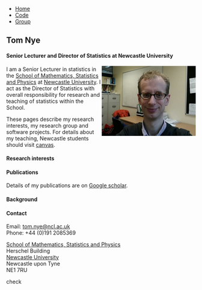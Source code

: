 <link rel="stylesheet" type="text/css" href="/css/main.css">
<meta name="keywords" content="Tom Nye; probability; statistics; Newcastle; geometry; phylogenetics; phylogenetic tree;">

<div class="topnav">
<ul>
  <li style="display:none;"></li>
  <li><a href="index.md">Home</a></li>
  <li><a href="code.md">Code</a></li>
  <li><a href="group.md">Group</a></li>
</ul>
</div>


## Tom Nye
  
#### Senior Lecturer and Director of Statistics at Newcastle University

<img align="right" class="responsive-image" src="portrait3.jpg"/>

I am a Senior Lecturer in statistics in the [School of Mathematics, Statistics and Physics](http://www.ncl.ac.uk/maths/) at [Newcastle University](http://www.ncl.ac.uk/). 
I act as the Director of Statistics with overall responsibility for research and teaching of statistics within the School. 

These pages describe my research interests, my research group and software projects. 
For details about my teaching, Newcastle students should visit [canvas](https://canvas.ncl.ac.uk/). 

#### Research interests

#### Publications

Details of my publications are on [Google scholar](https://scholar.google.com/citations?user=IFu7XnQAAAAJ&hl=en).

#### Background

#### Contact

Email: [tom.nye@ncl.ac.uk](mailto:tom.nye@ncl.ac.uk)  
Phone: +44 (0)191 2085369  

[School of Mathematics, Statistics and Physics](http://www.ncl.ac.uk/maths/)  
Herschel Building  
[Newcastle University](http://www.ncl.ac.uk/)  
Newcastle upon Tyne  
NE1 7RU  

check

